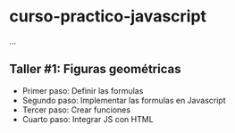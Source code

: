 # curso-practico-javascript

...

## Taller #1: Figuras geométricas

- Primer paso:      Definir las formulas
- Segundo paso:     Implementar las formulas en Javascript
- Tercer paso:      Crear funciones
- Cuarto paso:      Integrar JS con HTML